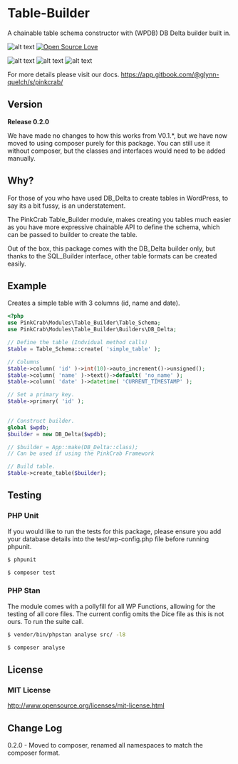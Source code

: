 # Table-Builder
A chainable table schema constructor with (WPDB) DB Delta builder built in.


![alt text](https://img.shields.io/badge/Current_Version-0.2.0-yellow.svg?style=flat " ") 
[![Open Source Love](https://badges.frapsoft.com/os/mit/mit.svg?v=102)](https://github.com/ellerbrock/open-source-badge/)

![alt text](https://img.shields.io/badge/PHPStan-level%208-brightgreen.svg?style=flat " ") 
![alt text](https://img.shields.io/badge/PHPUnit-PASSING-brightgreen.svg?style=flat " ") 
![alt text](https://img.shields.io/badge/PHCBF-WP_Extra-brightgreen.svg?style=flat " ") 


For more details please visit our docs.
https://app.gitbook.com/@glynn-quelch/s/pinkcrab/


## Version ##
**Release 0.2.0**

We have made no changes to how this works from V0.1.*, but we have now moved to using composer purely for this package. You can still use it without composer, but the classes and interfaces would need to be added manually.

## Why? ##
For those of you who have used DB_Delta to create tables in WordPress, to say its a bit fussy, is an understatement. 

The PinkCrab Table_Builder module, makes creating you tables much easier as you have more expressive chainable API to define the schema, which can be passed to builder to create the table. 

Out of the box, this package comes with the DB_Delta builder only, but thanks to the SQL_Builder interface, other table formats can be created easily.

## Example ##

Creates a simple table with 3 columns (id, name and date). 

```php
<?php
use PinkCrab\Modules\Table_Builder\Table_Schema;
use PinkCrab\Modules\Table_Builder\Builders\DB_Delta;

// Define the table (Indvidual method calls)
$table = Table_Schema::create( 'simple_table' );

// Columns
$table->column( 'id' )->int(10)->auto_increment()->unsigned();
$table->column( 'name' )->text()->default( 'no_name' );	
$table->column( 'date' )->datetime( 'CURRENT_TIMESTAMP' );

// Set a primary key.
$table->primary( 'id' );	

			
// Construct builder.
global $wpdb;
$builder = new DB_Delta($wpdb); 

// $builder = App::make(DB_Delta::class); 
// Can be used if using the PinkCrab Framework

// Build table.
$table->create_table($builder);
```

## Testing ##

### PHP Unit ###
If you would like to run the tests for this package, please ensure you add your database details into the test/wp-config.php file before running phpunit.
````bash
$ phpunit
````
````bash 
$ composer test
````

### PHP Stan ###
The module comes with a pollyfill for all WP Functions, allowing for the testing of all core files. The current config omits the Dice file as this is not ours. To run the suite call.
````bash 
$ vendor/bin/phpstan analyse src/ -l8 
````
````bash 
$ composer analyse
````


## License ##

### MIT License ###
http://www.opensource.org/licenses/mit-license.html  

## Change Log ##
0.2.0 - Moved to composer, renamed all namespaces to match the composer format.

